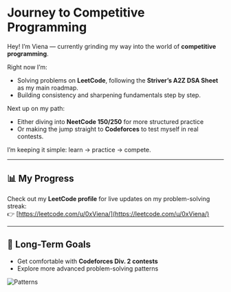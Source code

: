 # Journey to Competitive Programming

Hey! I’m Viena — currently grinding my way into the world of **competitive programming**.

Right now I’m:

- Solving problems on **LeetCode**, following the **Striver’s A2Z DSA Sheet** as my main roadmap.
- Building consistency and sharpening fundamentals step by step.

Next up on my path:

- Either diving into **NeetCode 150/250** for more structured practice
- Or making the jump straight to **Codeforces** to test myself in real contests.

I’m keeping it simple: learn → practice → compete.

---

## 📊 My Progress

Check out my **LeetCode profile** for live updates on my problem-solving streak:  
👉 [https://leetcode.com/u/0xViena/](https://leetcode.com/u/0xViena/)

---

## 🎯 Long-Term Goals

- Get comfortable with **Codeforces Div. 2 contests**
- Explore more advanced problem-solving patterns

![Patterns](https://github.com/user-attachments/assets/652109c3-12f5-4da4-a2a4-c16cab429e69)
